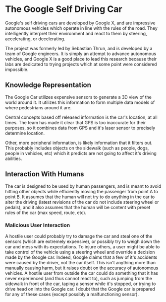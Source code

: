 # The Google Self Driving Car
Google's self driving cars are developed by Google X, and are impressive autonomous vehicles which operate in line with the rules of the road. They intelligently interpret their environment and react to them by steering, accelerating, or decelerating.

The project was formerly led by Sebastian Thrun, and is developed by a team of Google engineers. It is simply an attempt to advance autonomous vehicles, and Google X is a good place to lead this research because their labs are dedicated to trying projects which at some point were considered impossible.

## Knowledge Representation
The Google Car utilizes expensive sensors to generate a 3D view of the world around it. It utilizes this information to form multiple data models of where pedestrians around it are.

Central concepts based off released information is the car's location, at all times. The team has made it clear that GPS is too inaccurate for their purposes, so it combines data from GPS and it's laser sensor to precisely determine location.

Other, more peripheral information, is likely information that it filters out. This probably includes objects on the sidewalk (such as people, dogs, people in vehicles, etc) which it predicts are not going to affect it's driving abilities.

## Interaction With Humans
The car is designed to be used by human passengers, and is meant to avoid hitting other objects while efficiently moving the passenger from point A to point B. It assumes that the human will not try to do anything in the car to alter the driving (latest revisions of the car do not include steering wheel or pedals), and it also assumes that the human will be content with preset rules of the car (max speed, route, etc).


### Malicious User Interaction
A hostile user could probably try to damage the car and steal one of the sensors (which are extremely expensive), or possibly try to weigh down the car and mess with its expectations. To injure others, a user might be able to take control of the vehicle using a steering wheel and override a decision made by the Google car. Indeed, Google claims that a few of it's accidents were caused by the driver, not the car itself. This isn't anything more than manually causing harm, but it raises doubt on the accuracy of autonomous vehicles. A hostile user from outside the car could do something that it has never experienced (and thus cannot react to), such as jumping from the sidewalk in front of the car, taping a sensor while it's stopped, or trying to drive head on into the Google car. I doubt that the Google car is prepared for any of these cases (except possibly a malfunctioning sensor).
